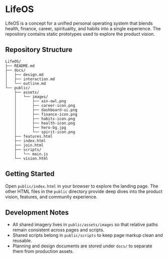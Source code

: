 # LifeOS

LifeOS is a concept for a unified personal operating system that blends health, finance, career, spirituality, and habits into a single experience. The repository contains static prototypes used to explore the product vision.

## Repository Structure

```
LifeOS/
├── README.md
├── docs/
│   ├── design.md
│   ├── interaction.md
│   └── outline.md
└── public/
    ├── assets/
    │   └── images/
    │       ├── ain-owl.png
    │       ├── career-icon.png
    │       ├── dashboard-ui.png
    │       ├── finance-icon.png
    │       ├── habits-icon.png
    │       ├── health-icon.png
    │       ├── hero-bg.jpg
    │       └── spirit-icon.png
    ├── features.html
    ├── index.html
    ├── join.html
    ├── scripts/
    │   └── main.js
    └── vision.html
```

## Getting Started

Open `public/index.html` in your browser to explore the landing page. The other HTML files in the `public` directory provide deep dives into the product vision, features, and community experience.

## Development Notes

- All shared imagery lives in `public/assets/images` so that relative paths remain consistent across pages and scripts.
- Shared scripts belong in `public/scripts` to keep page markup clean and reusable.
- Planning and design documents are stored under `docs/` to separate them from production assets.


